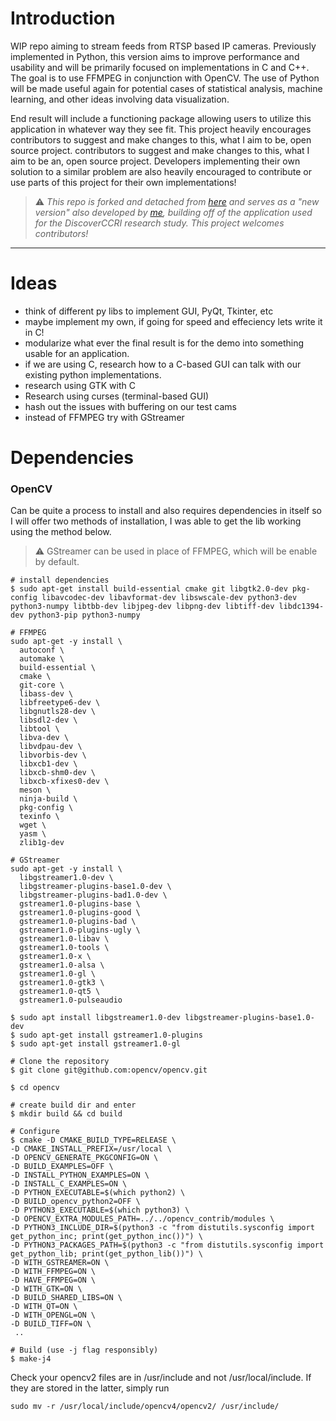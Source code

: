 # Introduction
WIP repo aiming to stream feeds from RTSP based IP
cameras. Previously implemented in Python, this 
version aims to improve performance and usability 
and will be primarily focused on implementations in
C and C++. The goal is to use FFMPEG in conjunction
with OpenCV. The use of Python will be made useful 
again for potential cases of statistical analysis, 
machine learning, and other ideas involving data
visualization. 

End result will include a functioning package allowing users to utilize 
this application in whatever way they see fit. This project heavily encourages
contributors to suggest and make changes to this, what I aim to be, open source 
project. 
contributors to suggest and make changes to this, what I aim to be an, open source 
project. Developers implementing their own solution to a similar problem are also
heavily encouraged to contribute or use parts of this project for their own
implementations!


> :warning: *This repo is forked and detached from [here](https://github.com/DiscoverCCRI/ip_cam) and serves
as a "new version" also developed by [me](https://github.com/akielaries), building off of the application
used for the DiscoverCCRI research study. This project welcomes contributors!*
---


# Ideas
- think of different py libs to implement GUI, PyQt, Tkinter, etc
- maybe implement my own, if going for speed and effeciency lets write it in C!
- modularize what ever the final result is for the demo into something usable
for an application. 
- if we are using C, research how to a C-based GUI can talk with our existing python
implementations.
- research using GTK with C
- Research using curses (terminal-based GUI)
- hash out the issues with buffering on our test cams
- instead of FFMPEG try with GStreamer

# Dependencies

### OpenCV
Can be quite a process to install and also requires dependencies in itself
so I will offer two methods of installation, I was able to get the lib 
working using the method below. 

> :warning: GStreamer can be used in place of FFMPEG, which will be enable by
default.

```
# install dependencies
$ sudo apt-get install build-essential cmake git libgtk2.0-dev pkg-config libavcodec-dev libavformat-dev libswscale-dev python3-dev python3-numpy libtbb-dev libjpeg-dev libpng-dev libtiff-dev libdc1394-dev python3-pip python3-numpy

# FFMPEG 
sudo apt-get -y install \
  autoconf \
  automake \
  build-essential \
  cmake \
  git-core \
  libass-dev \
  libfreetype6-dev \
  libgnutls28-dev \
  libsdl2-dev \
  libtool \
  libva-dev \
  libvdpau-dev \
  libvorbis-dev \
  libxcb1-dev \
  libxcb-shm0-dev \
  libxcb-xfixes0-dev \
  meson \
  ninja-build \
  pkg-config \
  texinfo \
  wget \
  yasm \
  zlib1g-dev
  
# GStreamer
sudo apt-get -y install \
  libgstreamer1.0-dev \
  libgstreamer-plugins-base1.0-dev \
  libgstreamer-plugins-bad1.0-dev \
  gstreamer1.0-plugins-base \
  gstreamer1.0-plugins-good \
  gstreamer1.0-plugins-bad \
  gstreamer1.0-plugins-ugly \
  gstreamer1.0-libav \
  gstreamer1.0-tools \
  gstreamer1.0-x \
  gstreamer1.0-alsa \
  gstreamer1.0-gl \
  gstreamer1.0-gtk3 \
  gstreamer1.0-qt5 \
  gstreamer1.0-pulseaudio
  
$ sudo apt install libgstreamer1.0-dev libgstreamer-plugins-base1.0-dev
$ sudo apt-get install gstreamer1.0-plugins
$ sudo apt-get install gstreamer1.0-gl

# Clone the repository
$ git clone git@github.com:opencv/opencv.git

$ cd opencv

# create build dir and enter
$ mkdir build && cd build

# Configure
$ cmake -D CMAKE_BUILD_TYPE=RELEASE \
-D CMAKE_INSTALL_PREFIX=/usr/local \
-D OPENCV_GENERATE_PKGCONFIG=ON \
-D BUILD_EXAMPLES=OFF \
-D INSTALL_PYTHON_EXAMPLES=ON \
-D INSTALL_C_EXAMPLES=ON \
-D PYTHON_EXECUTABLE=$(which python2) \
-D BUILD_opencv_python2=OFF \
-D PYTHON3_EXECUTABLE=$(which python3) \
-D OPENCV_EXTRA_MODULES_PATH=../../opencv_contrib/modules \
-D PYTHON3_INCLUDE_DIR=$(python3 -c "from distutils.sysconfig import get_python_inc; print(get_python_inc())") \
-D PYTHON3_PACKAGES_PATH=$(python3 -c "from distutils.sysconfig import get_python_lib; print(get_python_lib())") \
-D WITH_GSTREAMER=ON \
-D WITH_FFMPEG=ON \
-D HAVE_FFMPEG=ON \
-D WITH_GTK=ON \
-D BUILD_SHARED_LIBS=ON \
-D WITH_QT=ON \
-D WITH_OPENGL=ON \
-D BUILD_TIFF=ON \
 ..

# Build (use -j flag responsibly)
$ make-j4
```

Check your opencv2 files are in /usr/include and not
/usr/local/include. If they are stored in the latter, simply run 
```
sudo mv -r /usr/local/include/opencv4/opencv2/ /usr/include/
```
